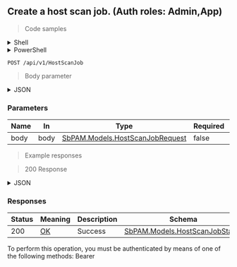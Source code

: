 
## Create a host scan job. (Auth roles: Admin,App)

<a id="opIdPostListOfIdsAsync"></a>

> Code samples

<details><summary>Shell</summary>


```shell
# You can also use wget
curl -X POST /api/v1/HostScanJob \
  -H 'Content-Type: application/json' \
  -H 'Accept: application/json' \
  -H 'Authorization: Bearer TOKEN'

```


</details>

<details><summary>PowerShell</summary>


```powershell
# PowerShell example
$JsonBody = @"
[
  {
    "dnsHostName": "string",
    "ipAddress": "string",
    "os": "string",
    "credentialId": "f568fec0-10b6-4b94-9daf-e62c50c9bf3e",
    "credentialName": "string",
    "platformName": "string",
    "acceptThumbprintOnFirstDiscovery": true,
    "sshTrustActionType": null,
    "certificateType": null,
    "trustedThumbprint": "string",
    "sshPort": 0,
    "source": "string"
  }
]
"@

$NPSUrl = "https://localhost:6500"

$Login = @{
    Login = "User"
    Password = "Password"
}
# Cookie container for multi-factor authentication
$WebSession = New-Object Microsoft.PowerShell.Commands.WebRequestSession
$Token = Invoke-RestMethod -Uri "$($NPSUrl)/signinBody" -Method POST -Body (ConvertTo-Json $Login) -WebSession $WebSession -ContentType "application/json"
$Token = Invoke-RestMethod -Uri "$($NPSUrl)/signin2fa" -Method Post -Body $MfaCode -Headers @{Authorization = "Bearer $Token"} -WebSession $WebSession -ContentType "application/json"

$Headers = @{
    Authorization = "Bearer $Token"
}
Invoke-RestMethod -Method POST -Uri "$($NPSUrl)/api/v1/HostScanJob" -ContentType "application/json" -Body $JsonBody -Headers $Headers -ContentType "application/json"
```


</details>

`POST /api/v1/HostScanJob`

> Body parameter

<details><summary>JSON</summary>


```json
[
  {
    "dnsHostName": "string",
    "ipAddress": "string",
    "os": "string",
    "credentialId": "f568fec0-10b6-4b94-9daf-e62c50c9bf3e",
    "credentialName": "string",
    "platformName": "string",
    "acceptThumbprintOnFirstDiscovery": true,
    "sshTrustActionType": null,
    "certificateType": null,
    "trustedThumbprint": "string",
    "sshPort": 0,
    "source": "string"
  }
]
```


</details>

<h3 id="create-a-host-scan-job.-(auth-roles:-admin,app)-parameters">Parameters</h3>

|Name|In|Type|Required|Description|
|---|---|---|---|---|
|body|body|[SbPAM.Models.HostScanJobRequest](../Models/sbpam.models.hostscanjobrequest.md)|false|none|

> Example responses

> 200 Response

<details><summary>JSON</summary>


```json
{
  "id": "497f6eca-6276-4993-bfeb-53cbbbba6f08",
  "status": null,
  "statusDescription": "string",
  "hostScanHostStatus": [
    {
      "hostScanHostId": "54804af1-3f95-48c4-a5ea-e5414ebf423e",
      "hostId": "70e3fb2d-1cb6-4dbc-ab8d-fa7209aca5dd",
      "name": "string",
      "dnsHostName": "string",
      "os": "string",
      "ipAddress": "string",
      "version": "string",
      "status": null,
      "statusDescription": "string",
      "failureReason": null
    }
  ]
}
```


</details>

<h3 id="create-a-host-scan-job.-(auth-roles:-admin,app)-responses">Responses</h3>

|Status|Meaning|Description|Schema|
|---|---|---|---|
|200|[OK](https://tools.ietf.org/html/rfc7231#section-6.3.1)|Success|[SbPAM.Models.HostScanJobStatus](../Models/sbpam.models.hostscanjobstatus.md)|

<aside class="warning">
To perform this operation, you must be authenticated by means of one of the following methods:
Bearer
</aside>


